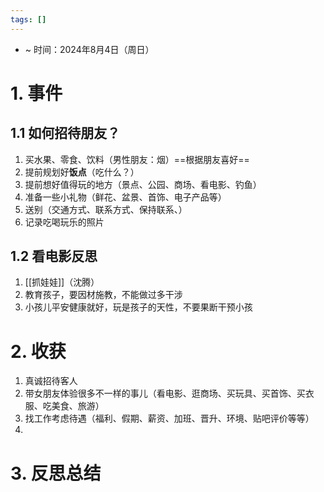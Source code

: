 ```yaml
---
tags: []
---
```

- ~ 时间：2024年8月4日（周日）
# 1. 事件
## 1.1 如何招待朋友？
1. 买水果、零食、饮料（男性朋友：烟）==根据朋友喜好==
2. 提前规划好**饭点**（吃什么？）
3. 提前想好值得玩的地方（景点、公园、商场、看电影、钓鱼）
4. 准备一些小礼物（鲜花、盆景、首饰、电子产品等）
5. 送别（交通方式、联系方式、保持联系、）
6. 记录吃喝玩乐的照片
## 1.2 看电影反思
1. [[抓娃娃]]（沈腾）
2. 教育孩子，要因材施教，不能做过多干涉
3. 小孩儿平安健康就好，玩是孩子的天性，不要果断干预小孩
# 2. 收获
1. 真诚招待客人
2. 带女朋友体验很多不一样的事儿（看电影、逛商场、买玩具、买首饰、买衣服、吃美食、旅游）
3. 找工作考虑待遇（福利、假期、薪资、加班、晋升、环境、贴吧评价等等） 
4. 


# 3. 反思总结

